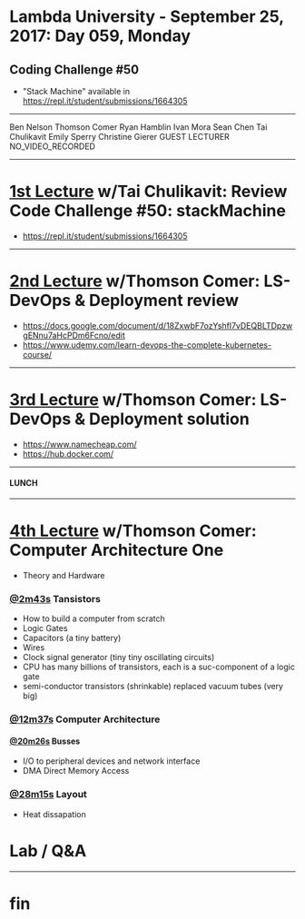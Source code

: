 # Lambda University - September 25, 2017: Day 059, Monday
## Coding Challenge #50
- "Stack Machine" available in https://repl.it/student/submissions/1664305
***
Ben Nelson
Thomson Comer
Ryan Hamblin
Ivan Mora
Sean Chen
Tai Chulikavit
Emily Sperry
Christine Gierer
GUEST LECTURER
NO_VIDEO_RECORDED
***
# [1st Lecture](VIDEO_RECORDED_NOT_POSTED) w/Tai Chulikavit: Review Code Challenge #50: stackMachine
- https://repl.it/student/submissions/1664305

***
# [2nd Lecture](VIDEO_RECORDED_NOT_POSTED) w/Thomson Comer: LS-DevOps & Deployment review
- https://docs.google.com/document/d/18ZxwbF7ozYshfl7vDEQBLTDpzwgENnu7aHcPDm6Fcno/edit
- https://www.udemy.com/learn-devops-the-complete-kubernetes-course/

***
# [3rd Lecture](VIDEO_RECORDED_NOT_POSTED) w/Thomson Comer: LS-DevOps & Deployment solution
- https://www.namecheap.com/
- https://hub.docker.com/

***
#### LUNCH
***
# [4th Lecture](https://youtu.be/QuPWki6vMMI) w/Thomson Comer: Computer Architecture One
- Theory and Hardware
### [@2m43s](https://youtu.be/QuPWki6vMMI?=2m43s) Tansistors
  - How to build a computer from scratch
  - Logic Gates
  - Capacitors (a tiny battery)
  - Wires
  - Clock signal generator (tiny tiny oscillating circuits)
  - CPU has many billions of transistors, each is a suc-component of a logic gate
  - semi-conductor transistors (shrinkable) replaced vacuum tubes (very big)

### [@12m37s](https://youtu.be/QuPWki6vMMI?=12m37s) Computer Architecture

#### [@20m26s](https://youtu.be/QuPWki6vMMI?=20m26s) Busses
  - I/O to peripheral devices and network interface
  - DMA Direct Memory Access

### [@28m15s](https://youtu.be/QuPWki6vMMI?=28m15s) Layout
  - Heat dissapation


# Lab / Q&A
***
# fin
